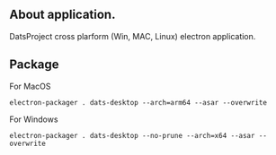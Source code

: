 ## About application.

DatsProject cross plarform (Win, MAC, Linux) electron application.

## Package

For MacOS
````
electron-packager . dats-desktop --arch=arm64 --asar --overwrite 
````

For Windows
````
electron-packager . dats-desktop --no-prune --arch=x64 --asar --overwrite 
````



